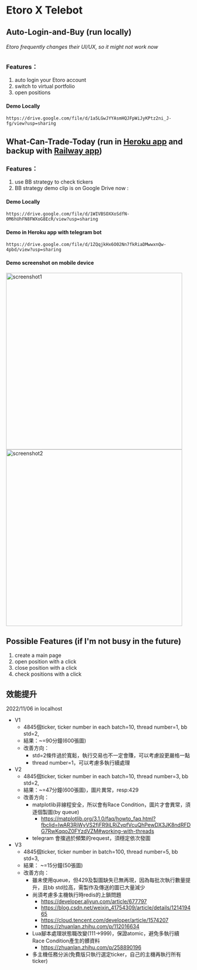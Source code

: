 # Etoro X Telebot 
## Auto-Login-and-Buy (run locally)
###### Etoro frequently changes their UI/UX, so it might not work now
### Features：
1. auto login your Etoro account
2. switch to virtual portfolio
3. open positions
#### Demo Locally
    https://drive.google.com/file/d/1a5LGwJYYAsmHQJFpWiJyKPtz2ni_J-fg/view?usp=sharing
## What-Can-Trade-Today (run in [Heroku app](https://etorotelebot.herokuapp.com/) and backup with [Railway app](https://etorotelebot-production.up.railway.app/))
### Features：
1. use BB strategy to check tickers
2. BB strategy demo clip is on Google Drive now :
#### Demo Locally
    https://drive.google.com/file/d/1WIVBSOXXoSdfN-0M6hUhFN8FWXoG8EcR/view?usp=sharing
#### Demo in Heroku app with telegram bot
    https://drive.google.com/file/d/1ZQqjkHx6O02Nn7fkRiaDMwwxnQw-4pbd/view?usp=sharing
#### Demo screenshot on mobile device
<img src="https://github.com/winterdrive/EtoroTelebot/blob/master/screenshot1.jpg" width="480" alt="screenshot1">
<img src="https://github.com/winterdrive/EtoroTelebot/blob/master/screenshot2.jpg" width="480" alt="screenshot2">

## Possible Features (if I'm not busy in the future)
1. create a main page
2. open position with a click 
3. close position with a click 
4. check positions with a click



## 效能提升
2022/11/06 in localhost
- V1 
  - 4845個ticker, ticker number in each batch=10, thread number=1, bb std=2, 
  - 結果：~=90分鐘(600張圖)
  - 改善方向： 
    - std=2條件過於寬鬆，執行交易也不一定會賺，可以考慮設更嚴格一點
    - thread number=1，可以考慮多執行續處理
- V2 
  - 4845個ticker, ticker number in each batch=10, thread number=3, bb std=2,
  - 結果：~=47分鐘(600張圖)，圖片異常，resp:429
  - 改善方向：
    - matplotlib非線程安全，所以會有Race Condition，圖片才會異常，須逐個製圖(by queue)
      - https://matplotlib.org/3.1.0/faq/howto_faq.html?fbclid=IwAR3RjWyVS2fjFR9iLRiZvpfVcuQhPewDX3JK8ndRFDG7RwKqqoZ0FYzdVZM#working-with-threads
    - telegram 會擋過於頻繁的request，須穩定依次發圖
- V3
  - 4845個ticker, ticker number in batch=100, thread number=5, bb std=3,
  - 結果： ~=15分鐘(50張圖)
  - 改善方向：
    - 雖未使用queue，但429及製圖缺失已無再現，因為每批次執行數量提升，且bb std拉高，需製作及傳送的圖已大量減少
    - 尚須考慮多主機執行時redis的上鎖問題
      - https://developer.aliyun.com/article/677797
      - https://blog.csdn.net/weixin_41754309/article/details/121419465
      - https://cloud.tencent.com/developer/article/1574207
      - https://zhuanlan.zhihu.com/p/112016634
    - Lua腳本處理狀態職改變(111->999)，保證atomic，避免多執行續Race Condition產生的髒資料
      - https://zhuanlan.zhihu.com/p/258890196
    - 多主機任務分派(免費版只執行選定ticker，自己的主機再執行所有ticker)